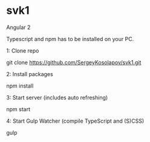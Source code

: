 # svk1
Angular 2

Typescript and npm has to be installed on your PC.

1: Clone repo

git clone https://github.com/SergeyKosolapov/svk1.git

2: Install packages

npm install

3: Start server (includes auto refreshing)

npm start

4: Start Gulp Watcher (compile TypeScript and (S)CSS)

gulp

